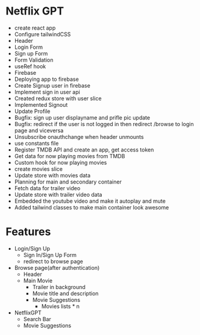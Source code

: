 # Netflix GPT 

- create react app
- Configure tailwindCSS
- Header
- Login Form
- Sign up Form
- Form Validation
- useRef hook 
- Firebase
- Deploying app to firebase
- Create Signup user in firebase
- Implement sign in user api
- Created redux store with user slice 
- Implemented Signout 
- Update Profile
- Bugfix: sign up user displayname and prifle pic update
- Bugfix: redirect if the user is not logged in then redirect /browse to login page and viceversa
- Unsubscribe onauthchange when header unmounts
- use constants file 
- Register TMDB API and create an app, get access token 
- Get data for now playing movies from TMDB
- Custom hook for now playing movies
- create movies slice
- Update store with movies data
- Planning for main and secondary container 
- Fetch data for trailer video 
- Update store with trailer video data 
- Embedded the youtube video and make it autoplay and mute
- Added tailwind classes to make main container look awesome


# Features 
- Login/Sign Up
    - Sign In/Sign Up Form
    - redirect to browse page
- Browse page(after authentication)
    - Header 
    - Main Movie 
        - Trailer in background
        - Movie title and description
        - Movie Suggestions 
            - Movies lists * n
- NetflixGPT
    - Search Bar
    - Movie Suggestions
